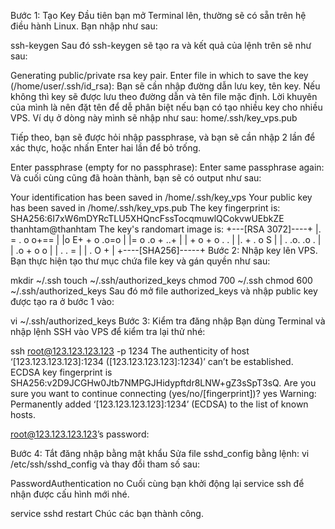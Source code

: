 Bước 1: Tạo Key
Đầu tiên bạn mở Terminal lên, thường sẽ có sẵn trên hệ điều hành Linux. Bạn nhập như sau:

ssh-keygen
Sau đó ssh-keygen sẽ tạo ra và kết quả của lệnh trên sẽ như sau:

Generating public/private rsa key pair.
Enter file in which to save the key (/home/user/.ssh/id_rsa): 
Bạn sẽ cần nhập đường dẫn lưu key, tên key. Nếu không thì key sẽ được lưu theo đường dẫn và tên file mặc định. Lời khuyên của mình là nên đặt tên để dễ phân biệt nếu bạn có tạo nhiều key cho nhiều VPS. Ví dụ ở dòng này mình sẽ nhập như sau: home/.ssh/key_vps.pub

Tiếp theo, bạn sẽ được hỏi nhập passphrase, và bạn sẽ cần nhập 2 lần để xác thực, hoặc nhấn Enter hai lần để bỏ trống.

Enter passphrase (empty for no passphrase):
Enter same passphrase again:
Và cuối cùng cũng đã hoàn thành, bạn sẽ có output như sau:

Your identification has been saved in /home/.ssh/key_vps
Your public key has been saved in /home/.ssh/key_vps.pub
The key fingerprint is:
SHA256:6I7xW6mDYRcTLU5XHQncFssTocqmuwlQCokvwUEbkZE thanhtam@thanhtam
The key's randomart image is:
+---[RSA 3072]----+
|.   = . o o+==   | 
|o  E+  + o  .o=o | 
|= o  .o   +  ..+ | 
| +  o  + o  .  . | 
|. +    . o  S    | 
| . .o.   .o   .  | 
| .o  + o     o   | 
|   .  .  =       |
| .   O      +    |
+----[SHA256]-----+
Bước 2: Nhập key lên VPS.
Bạn thực hiện tạo thư mục chứa file key và gán quyền như sau:

mkdir ~/.ssh
touch ~/.ssh/authorized_keys
chmod 700 ~/.ssh
chmod 600 ~/.ssh/authorized_keys
Sau đó mở file authorized_keys và nhập public key được tạo ra ở bước 1 vào:

vi ~/.ssh/authorized_keys
Bước 3: Kiểm tra đăng nhập
Bạn dùng Terminal và nhập lệnh SSH vào VPS để kiểm tra lại thử nhé:

ssh root@123.123.123.123 -p 1234
The authenticity of host ‘[123.123.123.123]:1234 ([123.123.123.123]:1234)’ can’t be established.
ECDSA key fingerprint is SHA256:v2D9JCGHw0Jtb7NMPGJHidypftdr8LNW+gZ3sSpT3sQ.
Are you sure you want to continue connecting (yes/no/[fingerprint])? yes
Warning: Permanently added ‘[123.123.123.123]:1234’ (ECDSA) to the list of known hosts.

root@123.123.123.123’s password:

Bước 4: Tắt đăng nhập bằng mật khẩu
Sửa file sshd_config bằng lệnh: vi /etc/ssh/sshd_config và thay đổi tham số sau:

PasswordAuthentication no
Cuối cùng bạn khởi động lại service ssh để nhận được cấu hình mới nhé.

service sshd restart
Chúc các bạn thành công.
